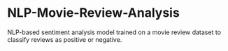 # NLP-Movie-Review-Analysis
NLP-based sentiment analysis model trained on a movie review dataset to classify reviews as positive or negative.
